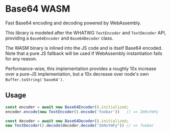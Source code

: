 # Base64 WASM

Fast Base64 encoding and decoding powered by WebAssembly.

This library is modeled after the WHATWG `TextEncoder` and `TextDecoder` API,
providing a `Base64Encoder` and `Base64Decoder` class.

The WASM binary is inlined into the JS code and is itself Base64 encoded. 
Note that a pure JS fallback will be used if WebAssembly instantiation fails 
for any reason.

Performance-wise, this implementation provides a roughly 10x increase over a 
pure-JS implementation, but a 10x decrease over node's own 
`Buffer.toString('base64')`. 

## Usage

```js
const encoder = await new Base64Encoder().initialized;
encoder.encode(new TextEncoder().encode('foobar'))   // => Zm9vYmFy

const decoder = await new Base64Decoder().initialized;
new TextDecoder().decode(decoder.decode("Zm9vYmFy")) // => foobar
```

